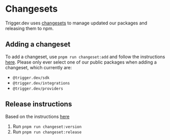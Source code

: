 # Changesets

Trigger.dev uses [changesets](https://github.com/changesets/changesets) to manage updated our packages and releasing them to npm.

## Adding a changeset

To add a changeset, use `pnpm run changeset:add` and follow the instructions [here](https://github.com/changesets/changesets/blob/main/docs/adding-a-changeset.md). Please only ever select one of our public packages when adding a changeset, which currently are:

- `@trigger.dev/sdk`
- `@trigger.dev/integrations`
- `@trigger.dev/providers`

## Release instructions

Based on the instructions [here](https://github.com/changesets/changesets/blob/main/docs/intro-to-using-changesets.md)

1. Run `pnpm run changeset:version`
2. Run `pnpm run changeset:release`
